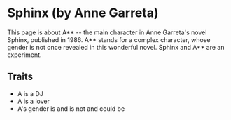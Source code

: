 # Sphinx (by Anne Garreta) 
This page is about A** -- the main character in Anne Garreta's novel Sphinx, published in 1986. A** stands for a complex character, whose gender is not once revealed in this wonderful novel. Sphinx and A** are an experiment.
## Traits 
* A is a DJ
* A is a lover
* A's gender is and is not and could be

